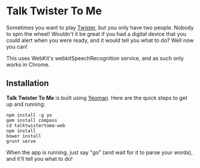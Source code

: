 Talk Twister To Me
==================

Sometimes you want to play <a href="http://en.wikipedia.org/wiki/Twister_(game)">Twister</a>, but you only have two people. Nobody to spin the wheel! Wouldn't it be great if you had a digital device that you could alert when you were ready, and it would tell you what to do? Well now you can!

This uses WebKit's webkitSpeechRecognition service, and as such only works in Chrome.


Installation
------------

**Talk Twister To Me** is built using [Yeoman](http://yeoman.io/). Here are the quick steps to get up and running:

    npm install -g yo
    gem install compass
    cd talktwistertome-web
    npm install
    bower install
    grunt serve

When the app is running, just say "go" (and wait for it to parse your words), and it'll tell you what to do!
